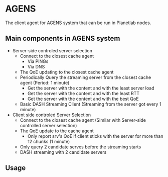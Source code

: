 # AGENS
The client agent for AGENS system that can be run in Planetlab nodes.

## Main components in AGENS system
- Server-side controled server selection
  * Connect to the closest cache agent
    * Via PINGs
    * Via DNS
  * The QoE updating to the closest cache agent
  * Periodically Query the streaming server from the closest cache agent (Period: 1 minute)
    * Get the server with the content and with the least server load
    * Get the server with the content and with the least RTT
    * Get the server with the content and with the best QoE
  * Basic DASH Streaming Client (Streaming from the server got every 1 minute)
- Client side controled Server Selection
  * Connect to the closest cache agent (Similar with Server-side controlled server selection)
  * The QoE update to the cache agent
    * Only report srv's QoE if client sticks with the server for more than 12 chunks (1 minute)
  * Only query 2 candidate serves before the streaming starts
  * DASH streaming with 2 candidate servers
  
## Usage

